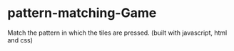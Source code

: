 # pattern-matching-Game
Match the pattern in which the tiles are pressed. (built with javascript, html and css)
